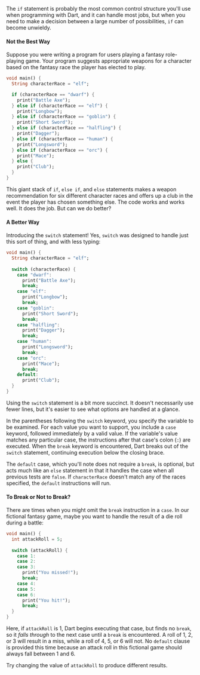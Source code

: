 The `if` statement is probably the most common control structure you'll use when programming with Dart, and it can handle most jobs, but when you need to make a decision between a large number of possibilities, `if` can become unwieldy.

#### Not the Best Way
Suppose you were writing a program for users playing a fantasy role-playing game. Your program suggests appropriate weapons for a character based on the fantasy race the player has elected to play.

```dart
void main() {
  String characterRace = "elf";

  if (characterRace == "dwarf") {
    print("Battle Axe");
  } else if (characterRace == "elf") {
    print("Longbow");
  } else if (characterRace == "goblin") {
    print("Short Sword");
  } else if (characterRace == "halfling") {
    print("Dagger");
  } else if (characterRace == "human") {
    print("Longsword");
  } else if (characterRace == "orc") {
    print("Mace");
  } else {
    print("Club");
  }
}
```

This giant stack of `if`, `else if`, and `else` statements makes a weapon recommendation for six different character races and offers up a club in the event the player has chosen something else. The code works and works well. It does the job. But can we do better?

#### A Better Way
Introducing the `switch` statement! Yes, `switch` was designed to handle just this sort of thing, and with less typing:

```dart
void main() {
  String characterRace = "elf";
  
  switch (characterRace) {
    case "dwarf":
      print("Battle Axe");
      break;
    case "elf":
      print("Longbow");
      break;
    case "goblin":
      print("Short Sword");
      break;
    case "halfling":
      print("Dagger");
      break;
    case "human":
      print("Longsword");
      break;
    case "orc":
      print("Mace");
      break;
    default:
      print("Club");
  }
}
```

Using the `switch` statement is a bit more succinct. It doesn't necessarily use fewer lines, but it's easier to see what options are handled at a glance.

In the parentheses following the `switch` keyword, you specify the variable to be examined. For each value you want to support, you include a `case` keyword, followed immediately by a valid value. If the variable's value matches any particular case, the instructions after that case's colon (`:`) are executed. When the `break` keyword is encountered, Dart breaks out of the `switch` statement, continuing execution below the closing brace.

The `default` case, which you'll note does not require a `break`, is optional, but acts much like an `else` statement in that it handles the case when all previous tests are `false`. If `characterRace` doesn't match any of the races specified, the `default` instructions will run.

#### To Break or Not to Break?
There are times when you might omit the `break` instruction in a `case`. In our fictional fantasy game, maybe you want to handle the result of a die roll during a battle:

```dart
void main() {
  int attackRoll = 5;
  
  switch (attackRoll) {
    case 1:
    case 2:
    case 3:
      print("You missed!");
      break;
    case 4:
    case 5:
    case 6:
      print("You hit!");
      break;
  }
}
```

Here, if `attackRoll` is 1, Dart begins executing that case, but finds no `break`, so it _falls through_ to the next case until a `break` is encountered. A roll of 1, 2, or 3 will result in a miss, while a roll of 4, 5, or 6 will not. No `default` clause is provided this time because an attack roll in this fictional game should always fall between 1 and 6.

Try changing the value of `attackRoll` to produce different results.